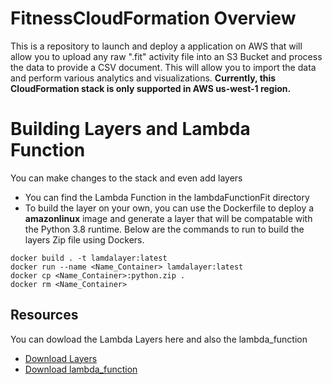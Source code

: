 # FitnessCloudFormation Overview
This is a repository to launch and deploy a application on AWS that will allow you to upload any raw ".fit" activity file into an S3 Bucket and process the data to provide a CSV document. This will allow you to import the data and perform various analytics and visualizations. **Currently, this CloudFormation stack is only supported in AWS us-west-1 region.**   

# Building Layers and Lambda Function
You can make changes to the stack and even add layers 
* You can find the Lambda Function in the lambdaFunctionFit directory
* To build the layer on your own, you can use the Dockerfile to deploy a **amazonlinux** image and generate a layer that will be compatable with the Python 3.8 runtime. Below are the commands to run to build the layers Zip file using Dockers.
```
docker build . -t lamdalayer:latest
docker run --name <Name_Container> lamdalayer:latest 
docker cp <Name_Container>:python.zip .
docker rm <Name_Container>
```
## Resources
You can dowload the Lambda Layers here and also the lambda_function 
* [Download Layers](https://fitcfproject.s3-us-west-1.amazonaws.com/python.zip)
* [Download lambda_function](https://fitcfproject.s3-us-west-1.amazonaws.com/lambda_function.zip)
